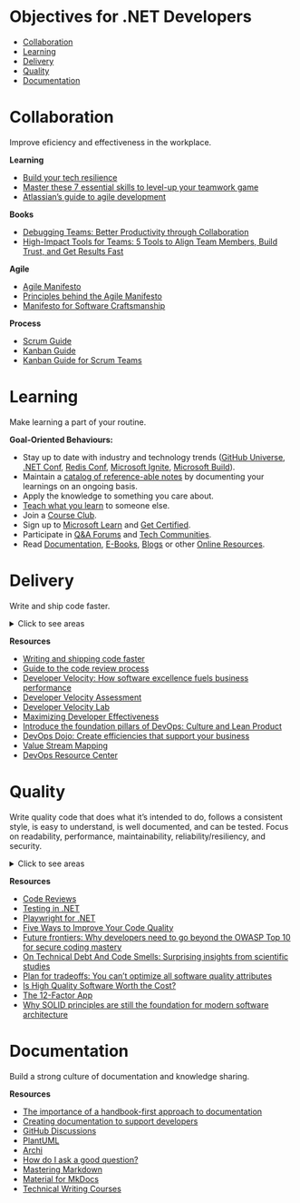 # Objectives for .NET Developers

- [Collaboration](#collaboration)
- [Learning](#learning)
- [Delivery](#delivery)
- [Quality](#quality)
- [Documentation](#documentation)

# Collaboration

Improve eficiency and effectiveness in the workplace.

**Learning**
* [Build your tech resilience](https://docs.microsoft.com/en-us/learn/paths/tech-resilience)
* [Master these 7 essential skills to level-up your teamwork game](https://www.atlassian.com/blog/teamwork/teamwork-skills-accelerate-career)
* [Atlassian’s guide to agile development](https://www.atlassian.com/agile)

**Books**
* [Debugging Teams: Better Productivity through Collaboration](https://www.amazon.com.au/Debugging-Teams-Productivity-through-Collaboration-ebook/dp/B016NDL1QE)
* [High-Impact Tools for Teams: 5 Tools to Align Team Members, Build Trust, and Get Results Fast](https://www.amazon.com.au/High-Impact-Tools-Teams-Members-Strategyzer-ebook/dp/B08SWKSCV2)

**Agile**
* [Agile Manifesto](https://agilemanifesto.org/)
* [Principles behind the Agile Manifesto](https://agilemanifesto.org/principles.html)
* [Manifesto for Software Craftsmanship](https://manifesto.softwarecraftsmanship.org/#/en/reading)

**Process**
* [Scrum Guide](https://scrumguides.org/scrum-guide.html)
* [Kanban Guide](https://kanbanguides.org/html-kanban-guide/)
* [Kanban Guide for Scrum Teams](https://www.scrum.org/resources/kanban-guide-scrum-teams)

# Learning

Make learning a part of your routine.

**Goal-Oriented Behaviours:**

 - Stay up to date with industry and technology trends ([GitHub Universe](https://www.githubuniverse.com/), [.NET Conf](https://www.dotnetconf.net/), [Redis Conf](https://redis.com/redisconf/), [Microsoft Ignite](https://myignite.microsoft.com/), [Microsoft Build](https://mybuild.microsoft.com/)).
 - Maintain a [catalog of reference-able notes](https://github.com/readme/guides/private-documentation) by documenting your learnings on an ongoing basis.
 - Apply the knowledge to something you care about.
 - [Teach what you learn](https://stackoverflow.blog/2021/08/09/how-writing-can-advance-your-career-as-a-developer/) to someone else.
 - Join a [Course Club](https://learning.linkedin.com/course-club).
 - Sign up to [Microsoft Learn](https://docs.microsoft.com/en-us/learn/) and [Get Certified](https://docs.microsoft.com/en-us/learn/certifications/certification-process-overview).
 - Participate in [Q&A Forums](https://docs.microsoft.com/en-us/answers/products/dotnet) and [Tech Communities](https://techcommunity.microsoft.com/t5/net/ct-p/dotnet).
- Read [Documentation](https://docs.microsoft.com/en-us/dotnet/), [E-Books](https://azure.microsoft.com/en-us/resources/whitepapers/search/?type=EBookResource), [Blogs](https://devblogs.microsoft.com/) or other [Online Resources](https://azure.microsoft.com/en-us/resources).



# Delivery

Write and ship code faster. 

<details>
  <summary>Click to see areas</summary>
  
* Developer Productivity
* CI/CD Pipelines
* Release
* Reusing Code
* Coordinating and Merging Pull Requests

</details>

**Resources**

* [Writing and shipping code faster](https://octoverse.github.com/writing-code-faster/)
* [Guide to the code review process](https://www.pluralsight.com/blog/tutorials/code-review)
* [Developer Velocity: How software excellence fuels business performance](https://www.mckinsey.com/industries/technology-media-and-telecommunications/our-insights/developer-velocity-how-software-excellence-fuels-business-performance)
* [Developer Velocity Assessment](https://developervelocityassessment.com/)
* [Developer Velocity Lab](https://www.microsoft.com/en-us/research/group/developer-velocity-lab/)
* [Maximizing Developer Effectiveness](https://martinfowler.com/articles/developer-effectiveness.html)
* [Introduce the foundation pillars of DevOps: Culture and Lean Product](https://docs.microsoft.com/en-us/learn/modules/introduce-foundation-pillars-devops/)
* [DevOps Dojo: Create efficiencies that support your business](https://docs.microsoft.com/en-us/learn/paths/devops-dojo-white-belt-foundation/)
* [Value Stream Mapping](https://www.atlassian.com/continuous-delivery/principles/value-stream-mapping)
* [DevOps Resource Center](https://docs.microsoft.com/en-us/devops)

# Quality

Write quality code that does what it’s intended to do, follows a consistent style, is easy to understand, is well documented, and can be tested. 
Focus on readability, performance, maintainability, reliability/resiliency, and security.

<details>
  <summary>Click to see areas</summary>
  
 Development
* Automation Testing
* Unit Testing
* Integration Testing
* Load Testing
* Static Application Security Testing (SAST)
* Dynamic Application Security Testing (DAST)
* Code Smells

Operations
* Production Support
* Post-mortem reviews
* On-Call
* Logging
* Monitoring

</details>

**Resources**
* [Code Reviews](https://google.github.io/eng-practices/review)
* [Testing in .NET](https://docs.microsoft.com/en-us/dotnet/core/testing/)
* [Playwright for .NET](https://playwright.dev/dotnet/docs/intro)
* [Five Ways to Improve Your Code Quality](https://blog.sonatype.com/five-ways-to-improve-your-code-quality)
* [Future frontiers: Why developers need to go beyond the OWASP Top 10 for secure coding mastery](https://discover.securecodewarrior.com/OWASP-Top-10-and-beyond-whitepaper.html)
* [On Technical Debt And Code Smells: Surprising insights from scientific studies](https://www.scrum.org/resources/blog/technical-debt-and-code-smells-surprising-insights-scientific-studies)
* [Plan for tradeoffs: You can’t optimize all software quality attributes](https://stackoverflow.blog/2022/01/17/plan-for-tradeoffs-you-cant-optimize-all-software-quality-attributes)
* [Is High Quality Software Worth the Cost?](https://martinfowler.com/articles/is-quality-worth-cost.html)
* [The 12-Factor App](https://12factor.net/)
* [Why SOLID principles are still the foundation for modern software architecture](https://stackoverflow.blog/2021/11/01/why-solid-principles-are-still-the-foundation-for-modern-software-architecture/)

# Documentation

Build a strong culture of documentation and knowledge sharing.

**Resources**
* [The importance of a handbook-first approach to documentation](https://about.gitlab.com/company/culture/all-remote/handbook-first-documentation)
* [Creating documentation to support developers](https://octoverse.github.com/creating-documentation)
* [GitHub Discussions](https://docs.github.com/en/discussions)
* [PlantUML](https://plantuml.com/)
* [Archi](https://www.archimatetool.com/)
* [How do I ask a good question?](https://stackoverflow.com/help/how-to-ask)
* [Mastering Markdown](https://guides.github.com/features/mastering-markdown)
* [Material for MkDocs](https://squidfunk.github.io/mkdocs-material)
* [Technical Writing Courses](https://developers.google.com/tech-writing)
